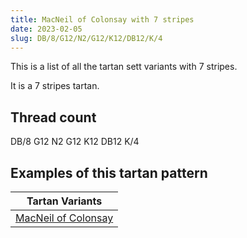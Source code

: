 ```yaml
---
title: MacNeil of Colonsay with 7 stripes
date: 2023-02-05
slug: DB/8/G12/N2/G12/K12/DB12/K/4
---
```

This is a list of all the tartan sett variants with 7 stripes.

It is a 7 stripes tartan.


## Thread count
DB/8 G12 N2 G12 K12 DB12 K/4

## Examples of this tartan pattern

| Tartan Variants |
|---------------|
| [MacNeil of Colonsay](/variants/db/8/g12/n2/g12/k12/db12/k/4-db000064-g004c00-k000000-nd0d0d0)||
